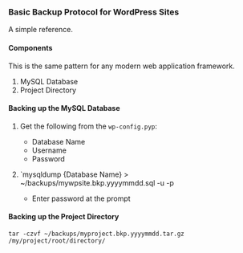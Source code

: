 ### Basic Backup Protocol for WordPress Sites

A simple reference.


#### Components

This is the same pattern for any modern web application framework.

1. MySQL Database
2. Project Directory


#### Backing up the MySQL Database

1. Get the following from the `wp-config.pyp`:
    - Database Name
    - Username
    - Password

2. `mysqldump {Database Name} > ~/backups/mywpsite.bkp.yyyymmdd.sql -u <Username> -p
    - Enter password at the prompt 


#### Backing up the Project Directory

`tar -czvf ~/backups/myproject.bkp.yyyymmdd.tar.gz /my/project/root/directory/`
